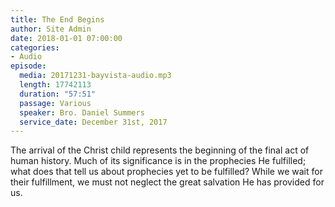 ```yaml
---
title: The End Begins
author: Site Admin
date: 2018-01-01 07:00:00
categories:
- Audio
episode:
  media: 20171231-bayvista-audio.mp3
  length: 17742113
  duration: "57:51"
  passage: Various
  speaker: Bro. Daniel Summers
  service_date: December 31st, 2017
---
```

The arrival of the Christ child represents the beginning of the final act of human history. Much of its significance is in the prophecies He fulfilled; what does that tell us about prophecies yet to be fulfilled? While we wait for their fulfillment, we must not neglect the great salvation He has provided for us.